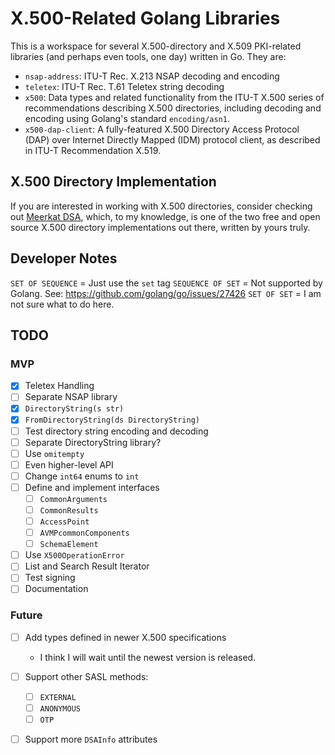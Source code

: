 # X.500-Related Golang Libraries

This is a workspace for several X.500-directory and X.509 PKI-related
libraries (and perhaps even tools, one day) written in Go. They are:

- `nsap-address`: ITU-T Rec. X.213 NSAP decoding and encoding
- `teletex`: ITU-T Rec. T.61 Teletex string decoding
- `x500`: Data types and related functionality from the ITU-T X.500 series of
  recommendations describing X.500 directories, including decoding and encoding
  using Golang's standard `encoding/asn1`.
- `x500-dap-client`: A fully-featured X.500 Directory Access Protocol (DAP)
  over Internet Directly Mapped (IDM) protocol client, as described in ITU-T
  Recommendation X.519.

## X.500 Directory Implementation

If you are interested in working with X.500 directories, consider checking
out [Meerkat DSA](https://wildboar-software.github.io/directory/), which,
to my knowledge, is one of the two free and open source X.500 directory
implementations out there, written by yours truly.

## Developer Notes

`SET OF SEQUENCE` = Just use the `set` tag
`SEQUENCE OF SET` = Not supported by Golang. See: https://github.com/golang/go/issues/27426
`SET OF SET` = I am not sure what to do here.

## TODO

### MVP

- [x] Teletex Handling
- [ ] Separate NSAP library
- [x] `DirectoryString(s str)`
- [x] `FromDirectoryString(ds DirectoryString)`
- [ ] Test directory string encoding and decoding
- [ ] Separate DirectoryString library?
- [ ] Use `omitempty`
- [ ] Even higher-level API
- [ ] Change `int64` enums to `int`
- [ ] Define and implement interfaces
  - [ ] `CommonArguments`
  - [ ] `CommonResults`
  - [ ] `AccessPoint`
  - [ ] `AVMPcommonComponents`
  - [ ] `SchemaElement`
- [ ] Use `X500OperationError`
- [ ] List and Search Result Iterator
- [ ] Test signing
- [ ] Documentation

### Future

- [ ] Add types defined in newer X.500 specifications
  - I think I will wait until the newest version is released.
- [ ] Support other SASL methods:
  - [ ] `EXTERNAL`
  - [ ] `ANONYMOUS`
  - [ ] `OTP`
- [ ] Support more `DSAInfo` attributes

